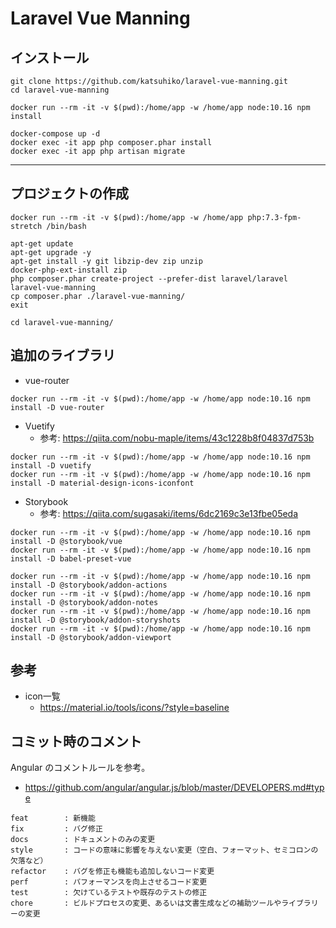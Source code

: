 # Laravel Vue Manning


## インストール

```
git clone https://github.com/katsuhiko/laravel-vue-manning.git
cd laravel-vue-manning

docker run --rm -it -v $(pwd):/home/app -w /home/app node:10.16 npm install

docker-compose up -d
docker exec -it app php composer.phar install
docker exec -it app php artisan migrate
```

----


## プロジェクトの作成

```
docker run --rm -it -v $(pwd):/home/app -w /home/app php:7.3-fpm-stretch /bin/bash

apt-get update
apt-get upgrade -y
apt-get install -y git libzip-dev zip unzip
docker-php-ext-install zip
php composer.phar create-project --prefer-dist laravel/laravel laravel-vue-manning
cp composer.phar ./laravel-vue-manning/
exit

cd laravel-vue-manning/
```


## 追加のライブラリ

- vue-router

```
docker run --rm -it -v $(pwd):/home/app -w /home/app node:10.16 npm install -D vue-router
```

- Vuetify
    - 参考: https://qiita.com/nobu-maple/items/43c1228b8f04837d753b

```
docker run --rm -it -v $(pwd):/home/app -w /home/app node:10.16 npm install -D vuetify
docker run --rm -it -v $(pwd):/home/app -w /home/app node:10.16 npm install -D material-design-icons-iconfont
```

- Storybook
    - 参考: https://qiita.com/sugasaki/items/6dc2169c3e13fbe05eda

```
docker run --rm -it -v $(pwd):/home/app -w /home/app node:10.16 npm install -D @storybook/vue
docker run --rm -it -v $(pwd):/home/app -w /home/app node:10.16 npm install -D babel-preset-vue

docker run --rm -it -v $(pwd):/home/app -w /home/app node:10.16 npm install -D @storybook/addon-actions
docker run --rm -it -v $(pwd):/home/app -w /home/app node:10.16 npm install -D @storybook/addon-notes
docker run --rm -it -v $(pwd):/home/app -w /home/app node:10.16 npm install -D @storybook/addon-storyshots
docker run --rm -it -v $(pwd):/home/app -w /home/app node:10.16 npm install -D @storybook/addon-viewport
```


## 参考

- icon一覧
    - https://material.io/tools/icons/?style=baseline


## コミット時のコメント

Angular のコメントルールを参考。

 - https://github.com/angular/angular.js/blob/master/DEVELOPERS.md#type

```
feat        : 新機能
fix         : バグ修正
docs        : ドキュメントのみの変更
style       : コードの意味に影響を与えない変更（空白、フォーマット、セミコロンの欠落など）
refactor    : バグを修正も機能も追加しないコード変更
perf        : パフォーマンスを向上させるコード変更
test        : 欠けているテストや既存のテストの修正
chore       : ビルドプロセスの変更、あるいは文書生成などの補助ツールやライブラリーの変更
```
